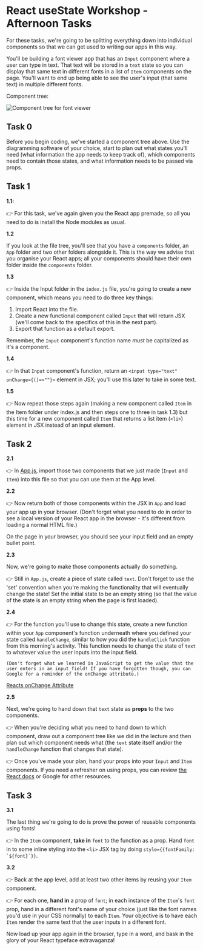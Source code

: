 # React useState Workshop - Afternoon Tasks

For these tasks, we're going to be splitting everything down into individual components so that we can get used to writing our apps in this way.

You'll be building a font viewer app that has an `Input` component where a user can type in text. That text will be stored in a `text` state so you can display that same text in different fonts in a list of `Item` components on the page. You'll want to end up being able to see the user's input (that same text) in multiple different fonts.

Component tree:

![Component tree for font viewer](https://i.ibb.co/SVdGMwB/Screenshot-2022-11-09-at-13-17-20.png)

## Task 0

Before you begin coding, we've started a component tree above. Use the diagramming software of your choice, start to plan out what states you'll need (what information the app needs to keep track of), which components need to contain those states, and what information needs to be passed via props.

## Task 1

**1.1:**

👉 For this task, we've again given you the React app premade, so all you need to do is install the Node modules as usual.

**1.2**

If you look at the file tree, you'll see that you have a `components` folder, an `App` folder and two other folders alongside it. This is the way we advise that you organise your React apps; all your components should have their own folder inside the `components` folder.

**1.3**

👉 Inside the Input folder in the `index.js` file, you're going to create a new component, which means you need to do three key things:

1. Import React into the file.
2. Create a new functional component called `Input` that will return JSX (we'll come back to the specifics of this in the next part).
3. Export that function as a default export.

Remember, the `Input` component's function name _must_ be capitalized as it's a component.

**1.4**

👉 In that `Input` component's function, return an `<input type="text" onChange={()=>""}>` element in JSX; you'll use this later to take in some text.

**1.5**

👉 Now repeat those steps again (making a new component called `Item` in the Item folder under index.js and then steps one to three in task 1.3) but this time for a new component called `Item` that returns a list item (`<li>`) element in JSX instead of an input element.

## Task 2

**2.1**

👉 In [App.js](./src/components/App/App.js), import those two components that we just made (`Input` and `Item`) into this file so that you can use them at the App level.

**2.2**

👉 Now return both of those components within the JSX in `App` and load your app up in your browser. (Don't forget what you need to do in order to see a local version of your React app in the browser - it's different from loading a normal HTML file.)

On the page in your browser, you should see your input field and an empty bullet point.

**2.3**

Now, we're going to make those components actually do something.

👉 Still in `App.js`, create a piece of state called `text`. Don't forget to use the 'set' convention when you're making the functionality that will eventually change the state! Set the initial state to be an empty string (so that the value of the state is an empty string when the page is first loaded).

**2.4**

👉 For the function you'll use to change this state, create a new function within your `App` component's function underneath where you defined your state called `handleChange`, similar to how you did the `handleClick` function from this morning's activity. This function needs to change the state of `text` to whatever value the user inputs into the input field.

    (Don't forget what we learned in JavaScript to get the value that the user enters in an input field! If you have forgotten though, you can Google for a reminder of the onChange attribute.)

[Reacts onChange Attribute](https://upmostly.com/tutorials/react-onchange-events-with-examples)

**2.5**

Next, we're going to hand down that `text` state as **props** to the two components.

👉 When you're deciding what you need to hand down to which component, draw out a component tree like we did in the lecture and then plan out which component needs what (the `text` state itself and/or the `handleChange` function that changes that state).

👉 Once you've made your plan, hand your props into your `Input` and `Item` components. If you need a refresher on using props, you can review [the React docs](https://reactjs.org/docs/components-and-props.html) or Google for other resources.

## Task 3

**3.1**

The last thing we're going to do is prove the power of reusable components using fonts!

👉 In the `Item` component, **take in** `font` to the function as a prop. Hand `font` in to some inline styling into the `<li>` JSX tag by doing `` style={{fontFamily: `${font}`}} ``.

**3.2**

👉 Back at the app level, add at least two other items by reusing your `Item` component.

👉 For each one, **hand in** a prop of `font`; in each instance of the `Item`'s `font` prop, hand in a different font's name of your choice (just like the font names you'd use in your CSS normally) to each `Item`. Your objective is to have each `Item` render the same text that the user inputs in a different font.

Now load up your app again in the browser, type in a word, and bask in the glory of your React typeface extravaganza!
